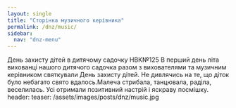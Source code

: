 ```yaml
---
layout: single
title: "Сторінка музичного керівника"
permalink: /dnz/music/
sidebar:
  nav: "dnz-menu"
---
```

День захисту дітей в дитячому садочку НВК№125
В перший день літа вихованці нашого дитячого садочка разом з вихователями та музичним керівником святкували День захисту дітей.
Не дивлячись на те, що діток було небагато свято вдалось.Малеча стрибала, танцювала, раділа, веселилась.
Усі отримали позитивний настрій і яскраву посмішку.
header:
  teaser: /assets/images/posts/dnz/music.jpg


